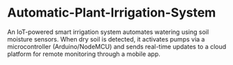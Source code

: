 # Automatic-Plant-Irrigation-System
An IoT-powered smart irrigation system automates watering using soil moisture sensors. When dry soil is detected, it activates pumps via a microcontroller (Arduino/NodeMCU) and sends real-time updates to a cloud platform for remote monitoring through a mobile app.
